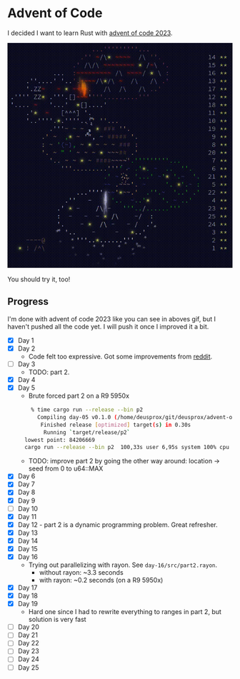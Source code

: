 # Advent of Code

I decided I want to learn Rust with [advent of code 2023](https://adventofcode.com/2023).

<div align='center'>
    <img src='./advent-of-code-2023.gif' alt='Advent of Code 2023 - All Puzzles done!' />
</div>

You should try it, too!

## Progress

I'm done with advent of code 2023 like you can see in aboves gif, but I haven't pushed all the code yet.
I will push it once I improved it a bit.

- [x] Day 1
- [x] Day 2
  - Code felt too expressive. Got some improvements from [reddit](https://www.reddit.com/r/rust/comments/189a5tu/string_manipulation_in_rust_advent_of_code/).
- [ ] Day 3
  - TODO: part 2.
- [x] Day 4
- [x] Day 5
  - Brute forced part 2 on a R9 5950x
  ```bash
      % time cargo run --release --bin p2
        Compiling day-05 v0.1.0 (/home/deusprox/git/deusprox/advent-of-code/day-05)
         Finished release [optimized] target(s) in 0.30s
          Running `target/release/p2`
    lowest point: 84206669
    cargo run --release --bin p2  100,33s user 6,95s system 100% cpu 1:47,09 total
  ```
  - TODO: improve part 2 by going the other way around: location -> seed from 0 to u64::MAX
- [x] Day 6
- [x] Day 7
- [x] Day 8
- [x] Day 9
- [ ] Day 10
- [x] Day 11
- [x] Day 12 - part 2 is a dynamic programming problem. Great refresher.
- [x] Day 13
- [x] Day 14
- [x] Day 15
- [x] Day 16
  - Trying out parallelizing with rayon. See `day-16/src/part2.rayon`.
    - without rayon: ~3.3 seconds
    - with rayon:    ~0.2 seconds (on a R9 5950x)
- [x] Day 17
- [x] Day 18
- [x] Day 19
    - Hard one since I had to rewrite everything to ranges in part 2, but solution is very fast
- [ ] Day 20
- [ ] Day 21
- [ ] Day 22
- [ ] Day 23
- [ ] Day 24
- [ ] Day 25
